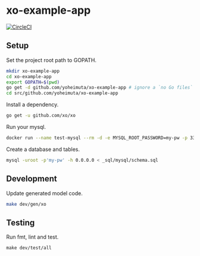 # xo-example-app

[![CircleCI](https://circleci.com/gh/yoheimuta/xo-example-app/tree/master.svg?style=svg)](https://circleci.com/gh/yoheimuta/xo-example-app/tree/master)

## Setup

Set the project root path to GOPATH.

```bash
mkdir xo-example-app
cd xo-example-app
export GOPATH=$(pwd)
go get -d github.com/yoheimuta/xo-example-app # ignore a `no Go files` error.
cd src/github.com/yoheimuta/xo-example-app
```

Install a dependency.

```bash
go get -u github.com/xo/xo
```

Run your mysql.

```bash
docker run --name test-mysql --rm -d -e MYSQL_ROOT_PASSWORD=my-pw -p 3306:3306 mysql:8.0.0
```

Create a database and tables.

```bash
mysql -uroot -p'my-pw' -h 0.0.0.0 < _sql/mysql/schema.sql
```

## Development

Update generated model code.

```bash
make dev/gen/xo
```

## Testing

Run fmt, lint and test.


```
make dev/test/all
```
